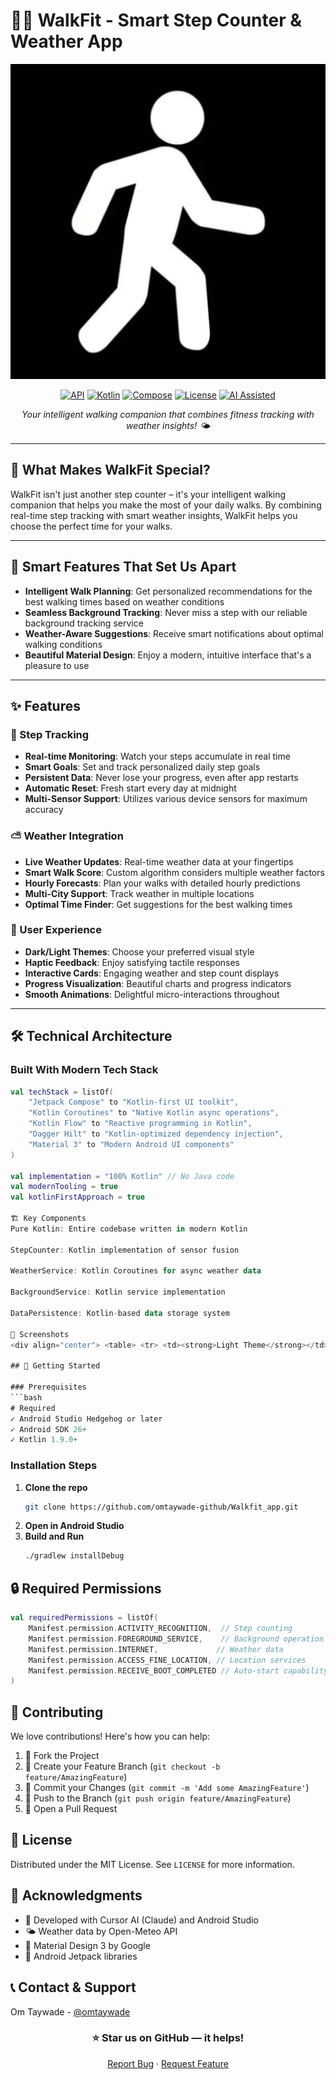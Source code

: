 # 🚶‍♂️ WalkFit - Smart Step Counter & Weather App

<div align="center">

![WalkFit Banner](app/src/main/ic_launcher-playstore.png)

[![API](https://img.shields.io/badge/API-26%2B-brightgreen.svg)](https://android-arsenal.com/api?level=26)
[![Kotlin](https://img.shields.io/badge/Kotlin-1.9.0-blue.svg)](https://kotlinlang.org)
[![Compose](https://img.shields.io/badge/Compose-1.5.0-orange.svg)](https://developer.android.com/jetpack/compose)
[![License](https://img.shields.io/badge/License-MIT-green.svg)](LICENSE)
[![AI Assisted](https://img.shields.io/badge/AI%20Assisted-Claude%20%2B%20Cursor-blueviolet.svg)](https://cursor.sh)

*Your intelligent walking companion that combines fitness tracking with weather insights! 🌤️*

</div>

---

## 🌟 What Makes WalkFit Special?

WalkFit isn't just another step counter – it's your intelligent walking companion that helps you make the most of your daily walks. By combining real-time step tracking with smart weather insights, WalkFit helps you choose the perfect time for your walks.

---

## 🎯 Smart Features That Set Us Apart

- **Intelligent Walk Planning**: Get personalized recommendations for the best walking times based on weather conditions  
- **Seamless Background Tracking**: Never miss a step with our reliable background tracking service  
- **Weather-Aware Suggestions**: Receive smart notifications about optimal walking conditions  
- **Beautiful Material Design**: Enjoy a modern, intuitive interface that's a pleasure to use  

---


## ✨ Features

### 🦶 Step Tracking
- **Real-time Monitoring**: Watch your steps accumulate in real time  
- **Smart Goals**: Set and track personalized daily step goals  
- **Persistent Data**: Never lose your progress, even after app restarts  
- **Automatic Reset**: Fresh start every day at midnight  
- **Multi-Sensor Support**: Utilizes various device sensors for maximum accuracy  

### ⛅ Weather Integration
- **Live Weather Updates**: Real-time weather data at your fingertips  
- **Smart Walk Score**: Custom algorithm considers multiple weather factors  
- **Hourly Forecasts**: Plan your walks with detailed hourly predictions  
- **Multi-City Support**: Track weather in multiple locations  
- **Optimal Time Finder**: Get suggestions for the best walking times  

### 🎨 User Experience
- **Dark/Light Themes**: Choose your preferred visual style  
- **Haptic Feedback**: Enjoy satisfying tactile responses  
- **Interactive Cards**: Engaging weather and step count displays  
- **Progress Visualization**: Beautiful charts and progress indicators  
- **Smooth Animations**: Delightful micro-interactions throughout  

---

## 🛠️ Technical Architecture

### Built With Modern Tech Stack
```kotlin
val techStack = listOf(
    "Jetpack Compose" to "Kotlin-first UI toolkit",
    "Kotlin Coroutines" to "Native Kotlin async operations",
    "Kotlin Flow" to "Reactive programming in Kotlin",
    "Dagger Hilt" to "Kotlin-optimized dependency injection",
    "Material 3" to "Modern Android UI components"
)

val implementation = "100% Kotlin" // No Java code
val modernTooling = true
val kotlinFirstApproach = true

🏗️ Key Components
Pure Kotlin: Entire codebase written in modern Kotlin

StepCounter: Kotlin implementation of sensor fusion

WeatherService: Kotlin Coroutines for async weather data

BackgroundService: Kotlin service implementation

DataPersistence: Kotlin-based data storage system

📱 Screenshots
<div align="center"> <table> <tr> <td><strong>Light Theme</strong></td> <td><strong>Dark Theme</strong></td> </tr> <tr> <td> <img src="app/src/main/assets/screenshots/light.jpeg" alt="Light Theme" width="300"/> </td> <td> <img src="app/src/main/assets/screenshots/dark.jpeg" alt="Dark Theme" width="300"/> </td> </tr> </table> </div>

## 🚀 Getting Started

### Prerequisites
```bash
# Required
✓ Android Studio Hedgehog or later
✓ Android SDK 26+
✓ Kotlin 1.9.0+
```

### Installation Steps
1. **Clone the repo**
   ```bash
   git clone https://github.com/omtaywade-github/Walkfit_app.git
   ```
2. **Open in Android Studio**
3. **Build and Run**
   ```bash
   ./gradlew installDebug
   ```

## 🔒 Required Permissions

```kotlin
val requiredPermissions = listOf(
    Manifest.permission.ACTIVITY_RECOGNITION,  // Step counting
    Manifest.permission.FOREGROUND_SERVICE,    // Background operation
    Manifest.permission.INTERNET,             // Weather data
    Manifest.permission.ACCESS_FINE_LOCATION, // Location services
    Manifest.permission.RECEIVE_BOOT_COMPLETED // Auto-start capability
)
```

## 🤝 Contributing

We love contributions! Here's how you can help:

1. 🍴 Fork the Project
2. 🔨 Create your Feature Branch (`git checkout -b feature/AmazingFeature`)
3. 💾 Commit your Changes (`git commit -m 'Add some AmazingFeature'`)
4. 📡 Push to the Branch (`git push origin feature/AmazingFeature`)
5. 🎉 Open a Pull Request

## 📝 License

Distributed under the MIT License. See `LICENSE` for more information.

## 🎉 Acknowledgments

- 🤖 Developed with Cursor AI (Claude) and Android Studio
- 🌤️ Weather data by Open-Meteo API
- 🎨 Material Design 3 by Google
- 📱 Android Jetpack libraries

## 📞 Contact & Support

Om Taywade - [@omtaywade](https://github.com/omtaywade-github)

<div align="center">

### ⭐ Star us on GitHub — it helps!

[Report Bug](https://github.com/omtaywade-github/Walkfit_app/issues) · [Request Feature](https://github.com/omtaywade-github/Walkfit_app/issues)

</div> 

